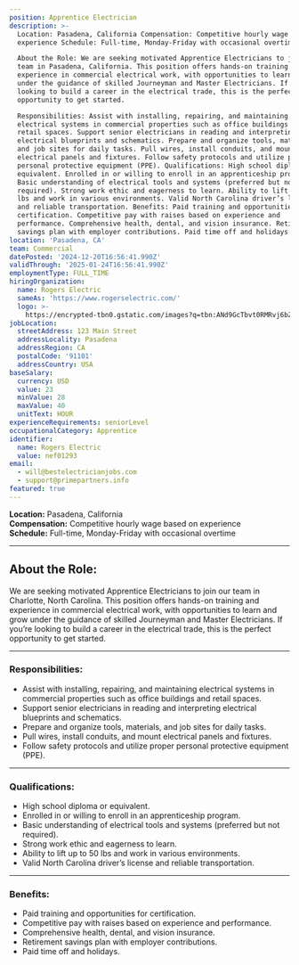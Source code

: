 ```yaml
---
position: Apprentice Electrician
description: >-
  Location: Pasadena, California Compensation: Competitive hourly wage based on
  experience Schedule: Full-time, Monday-Friday with occasional overtime

  About the Role: We are seeking motivated Apprentice Electricians to join our
  team in Pasadena, California. This position offers hands-on training and
  experience in commercial electrical work, with opportunities to learn and grow
  under the guidance of skilled Journeyman and Master Electricians. If you’re
  looking to build a career in the electrical trade, this is the perfect
  opportunity to get started.

  Responsibilities: Assist with installing, repairing, and maintaining
  electrical systems in commercial properties such as office buildings and
  retail spaces. Support senior electricians in reading and interpreting
  electrical blueprints and schematics. Prepare and organize tools, materials,
  and job sites for daily tasks. Pull wires, install conduits, and mount
  electrical panels and fixtures. Follow safety protocols and utilize proper
  personal protective equipment (PPE). Qualifications: High school diploma or
  equivalent. Enrolled in or willing to enroll in an apprenticeship program.
  Basic understanding of electrical tools and systems (preferred but not
  required). Strong work ethic and eagerness to learn. Ability to lift up to 50
  lbs and work in various environments. Valid North Carolina driver’s license
  and reliable transportation. Benefits: Paid training and opportunities for
  certification. Competitive pay with raises based on experience and
  performance. Comprehensive health, dental, and vision insurance. Retirement
  savings plan with employer contributions. Paid time off and holidays.
location: 'Pasadena, CA'
team: Commercial
datePosted: '2024-12-20T16:56:41.990Z'
validThrough: '2025-01-24T16:56:41.990Z'
employmentType: FULL_TIME
hiringOrganization:
  name: Rogers Electric
  sameAs: 'https://www.rogerselectric.com/'
  logo: >-
    https://encrypted-tbn0.gstatic.com/images?q=tbn:ANd9GcTbvt0RMRvj6bZdL81Q6HJeRVl_qflQIGgp9w&s
jobLocation:
  streetAddress: 123 Main Street
  addressLocality: Pasadena
  addressRegion: CA
  postalCode: '91101'
  addressCountry: USA
baseSalary:
  currency: USD
  value: 23
  minValue: 28
  maxValue: 40
  unitText: HOUR
experienceRequirements: seniorLevel
occupationalCategory: Apprentice
identifier:
  name: Rogers Electric
  value: nef01293
email:
  - will@bestelectricianjobs.com
  - support@primepartners.info
featured: true
---
```


**Location:** Pasadena, California  
**Compensation:** Competitive hourly wage based on experience  
**Schedule:** Full-time, Monday-Friday with occasional overtime  

---

## About the Role:  
We are seeking motivated Apprentice Electricians to join our team in Charlotte, North Carolina. This position offers hands-on training and experience in commercial electrical work, with opportunities to learn and grow under the guidance of skilled Journeyman and Master Electricians. If you’re looking to build a career in the electrical trade, this is the perfect opportunity to get started.

---

### Responsibilities:
- Assist with installing, repairing, and maintaining electrical systems in commercial properties such as office buildings and retail spaces.  
- Support senior electricians in reading and interpreting electrical blueprints and schematics.  
- Prepare and organize tools, materials, and job sites for daily tasks.  
- Pull wires, install conduits, and mount electrical panels and fixtures.  
- Follow safety protocols and utilize proper personal protective equipment (PPE).  

---

### Qualifications:
- High school diploma or equivalent.  
- Enrolled in or willing to enroll in an apprenticeship program.  
- Basic understanding of electrical tools and systems (preferred but not required).  
- Strong work ethic and eagerness to learn.  
- Ability to lift up to 50 lbs and work in various environments.  
- Valid North Carolina driver’s license and reliable transportation.  

---

### Benefits:
- Paid training and opportunities for certification.  
- Competitive pay with raises based on experience and performance.  
- Comprehensive health, dental, and vision insurance.  
- Retirement savings plan with employer contributions.  
- Paid time off and holidays.  
